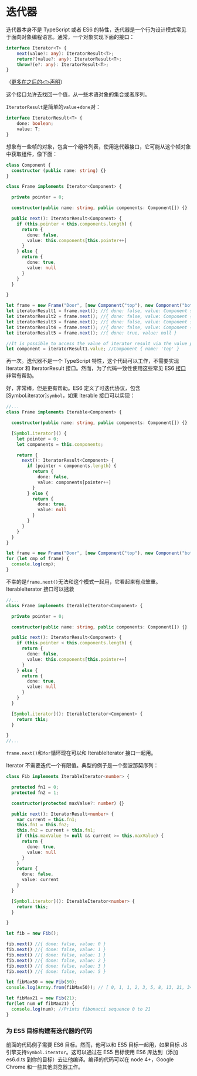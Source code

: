 # 迭代器

迭代器本身不是 TypeScript 或者 ES6 的特性，迭代器是一个行为设计模式常见于面向对象编程语言。通常，一个对象实现下面的接口：
```ts
interface Iterator<T> {
    next(value?: any): IteratorResult<T>;
    return?(value?: any): IteratorResult<T>;
    throw?(e?: any): IteratorResult<T>;
}
```

（[更多在之后的`<T>`声明](https://basarat.gitbook.io/typescript/type-system/generics)）

这个接口允许去找回一个值，从一些术语对象的集合或者序列。

`IteratorResult`是简单的`value`+`done`对：
```ts
interface IteratorResult<T> {
    done: boolean;
    value: T;
}
```

想象有一些帧的对象，包含一个组件列表，使用迭代器接口，它可能从这个帧对象中获取组件，像下面：
```ts
class Component {
  constructor (public name: string) {}
}

class Frame implements Iterator<Component> {

  private pointer = 0;

  constructor(public name: string, public components: Component[]) {}

  public next(): IteratorResult<Component> {
    if (this.pointer < this.components.length) {
      return {
        done: false,
        value: this.components[this.pointer++]
      }
    } else {
      return {
        done: true,
        value: null
      }
    }
  }

}

let frame = new Frame("Door", [new Component("top"), new Component("bottom"), new Component("left"), new Component("right")]);
let iteratorResult1 = frame.next(); //{ done: false, value: Component { name: 'top' } }
let iteratorResult2 = frame.next(); //{ done: false, value: Component { name: 'bottom' } }
let iteratorResult3 = frame.next(); //{ done: false, value: Component { name: 'left' } }
let iteratorResult4 = frame.next(); //{ done: false, value: Component { name: 'right' } }
let iteratorResult5 = frame.next(); //{ done: true, value: null }

//It is possible to access the value of iterator result via the value property:
let component = iteratorResult1.value; //Component { name: 'top' }
```

再一次。迭代器不是一个 TypeScript 特性，这个代码可以工作，不需要实现 Iterator 和 IteratorResult 接口。然而，为了代码一致性使用这些常见 ES6 [接口]()非常有帮助。

好，非常棒，但是更有帮助。ES6 定义了可迭代协议，包含[Symbol.iterator]`symbol`，如果 Iterable 接口可以实现：
```ts
//...
class Frame implements Iterable<Component> {

  constructor(public name: string, public components: Component[]) {}

  [Symbol.iterator]() {
    let pointer = 0;
    let components = this.components;

    return {
      next(): IteratorResult<Component> {
        if (pointer < components.length) {
          return {
            done: false,
            value: components[pointer++]
          }
        } else {
          return {
            done: true,
            value: null
          }
        }
      }
    }
  }
}

let frame = new Frame("Door", [new Component("top"), new Component("bottom"), new Component("left"), new Component("right")]);
for (let cmp of frame) {
  console.log(cmp);
}
```

不幸的是`frame.next()`无法和这个模式一起用，它看起来有点笨重。IterableIterator 接口可以拯救

```ts
//...
class Frame implements IterableIterator<Component> {

  private pointer = 0;

  constructor(public name: string, public components: Component[]) {}

  public next(): IteratorResult<Component> {
    if (this.pointer < this.components.length) {
      return {
        done: false,
        value: this.components[this.pointer++]
      }
    } else {
      return {
        done: true,
        value: null
      }
    }
  }

  [Symbol.iterator](): IterableIterator<Component> {
    return this;
  }

}
//...
```

`frame.next()`和`for`循环现在可以和 IterableIterator 接口一起用。

Iterator 不需要迭代一个有限值。典型的例子是一个斐波那契序列：
```ts
class Fib implements IterableIterator<number> {

  protected fn1 = 0;
  protected fn2 = 1;

  constructor(protected maxValue?: number) {}

  public next(): IteratorResult<number> {
    var current = this.fn1;
    this.fn1 = this.fn2;
    this.fn2 = current + this.fn1;
    if (this.maxValue != null && current >= this.maxValue) {
      return {
        done: true,
        value: null
      } 
    } 
    return {
      done: false,
      value: current
    }
  }

  [Symbol.iterator](): IterableIterator<number> {
    return this;
  }

}

let fib = new Fib();

fib.next() //{ done: false, value: 0 }
fib.next() //{ done: false, value: 1 }
fib.next() //{ done: false, value: 1 }
fib.next() //{ done: false, value: 2 }
fib.next() //{ done: false, value: 3 }
fib.next() //{ done: false, value: 5 }

let fibMax50 = new Fib(50);
console.log(Array.from(fibMax50)); // [ 0, 1, 1, 2, 3, 5, 8, 13, 21, 34 ]

let fibMax21 = new Fib(21);
for(let num of fibMax21) {
  console.log(num); //Prints fibonacci sequence 0 to 21
}
```

### 为 ES5 目标构建有迭代器的代码

前面的代码例子需要 ES6 目标。然而，他可以和 ES5 目标一起用，如果目标 JS 引擎支持`Symbol.iterator`。这可以通过在 ES5 目标使用 ES6 库达到（添加 es6.d.ts 到你的目标）去让他编译。编译的代码可以在 node 4+，Google Chrome 和一些其他浏览器工作。